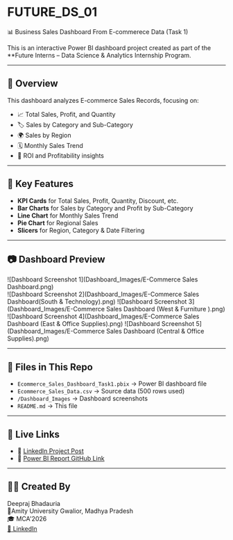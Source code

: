 # FUTURE_DS_01
📊 Business Sales Dashboard From E-commerece Data (Task 1)

This is an interactive Power BI dashboard project created as part of the **Future Interns – Data Science & Analytics Internship Program.

---

## 🧾 Overview

This dashboard analyzes E-commerce Sales Records, focusing on:

- 📈 Total Sales, Profit, and Quantity
- 🏷️ Sales by Category and Sub-Category
- 🌍 Sales by Region
- 🗓️ Monthly Sales Trend
- 🎯 ROI and Profitability insights

---

## 📌 Key Features

- **KPI Cards** for Total Sales, Profit, Quantity, Discount, etc.
- **Bar Charts** for Sales by Category and Profit by Sub-Category
- **Line Chart** for Monthly Sales Trend
- **Pie Chart** for Regional Sales
- **Slicers** for Region, Category & Date Filtering

---

## 📷 Dashboard Preview

![Dashboard Screenshot 1](Dashboard_Images/E-Commerce Sales Dashboard.png)  
![Dashboard Screenshot 2](Dashboard_Images/E-Commerce Sales Dashboard(South & Technology).png)
![Dashboard Screenshot 3](Dashboard_Images/E-Commerce Sales Dashboard (West & Furniture ).png)
![Dashboard Screenshot 4](Dashboard_Images/E-Commerce Sales Dashboard (East & Office Supplies).png)
![Dashboard Screenshot 5](Dashboard_Images/E-Commerce Sales Dashboard (Central & Office Supplies).png)

---

## 📁 Files in This Repo

- `Ecommerce_Sales_Dashboard_Task1.pbix` → Power BI dashboard file
- `Ecommerce_Sales_Data.csv` → Source data (500 rows used)
- `/Dashboard_Images` → Dashboard screenshots
- `README.md` → This file

---

## 🔗 Live Links

- 🔗 [LinkedIn Project Post]([paste-your-linkedin-post-link-here](https://www.linkedin.com/posts/deepraj-bhadauria-471453315_powerbi-dataanalytics-dashboarddesign-activity-7358963283959115777-A4MW?utm_source=share&utm_medium=member_desktop&rcm=ACoAAE_6a9UBMGzKg5K_K3GpqPfsQzxOUJAAcZU))
- 🔗 [Power BI Report GitHub Link](https://github.com/deeprajbhadauria95/FUTURE_DS_01)

---

## 👨‍💻 Created By

Deepraj Bhadauria  
📍Amity University Gwalior, Madhya Pradesh  
🎓 MCA'2026  
[🔗 LinkedIn](www.linkedin.com/in/deepraj-bhadauria-471453315)

